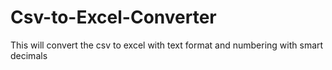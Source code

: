 # Csv-to-Excel-Converter
This will convert the csv to excel with text format and numbering with smart decimals
